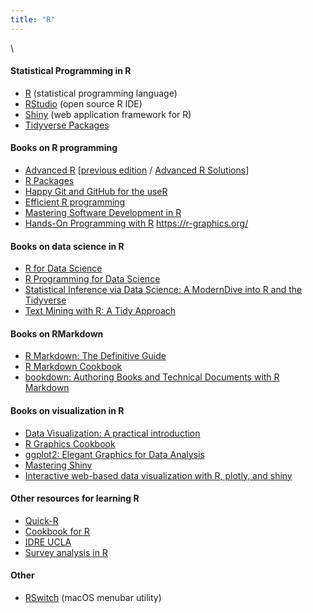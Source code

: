 ```yaml
---
title: "R"
---
```


\  

#### Statistical Programming in R

* [R](http://www.r-project.org) (statistical programming language)
* [RStudio](http://www.rstudio.com) (open source R IDE)
* [Shiny](http://shiny.rstudio.com/) (web application framework for R)
* [Tidyverse Packages](http://www.tidyverse.org/)

#### Books on R programming

* [Advanced R](https://adv-r.hadley.nz/) [[previous edition](http://adv-r.had.co.nz) / [Advanced R Solutions](https://bookdown.org/Tazinho/Advanced-R-Solutions/)] 
* [R Packages](https://r-pkgs.org/)
* [Happy Git and GitHub for the useR](https://happygitwithr.com/)
* [Efficient R programming](https://csgillespie.github.io/efficientR/)
* [Mastering Software Development in R](https://bookdown.org/rdpeng/RProgDA/)
* [Hands-On Programming with R](https://rstudio-education.github.io/hopr/)
https://r-graphics.org/

#### Books on data science in R

* [R for Data Science](http://r4ds.had.co.nz/)
* [R Programming for Data Science](https://bookdown.org/rdpeng/rprogdatascience/)
* [Statistical Inference via Data Science: A ModernDive into R and the Tidyverse](https://moderndive.com/)
* [Text Mining with R: A Tidy Approach](https://www.tidytextmining.com/)

#### Books on RMarkdown

* [R Markdown: The Definitive Guide](https://bookdown.org/yihui/rmarkdown/)
* [R Markdown Cookbook](https://bookdown.org/yihui/rmarkdown-cookbook/)
* [bookdown: Authoring Books and Technical Documents with R Markdown](https://bookdown.org/yihui/bookdown/)

#### Books on visualization in R

* [Data Visualization: A practical introduction](http://socviz.co/)
* [R Graphics Cookbook](https://r-graphics.org/)
* [ggplot2: Elegant Graphics for Data Analysis ](https://ggplot2-book.org/)
* [Mastering Shiny](https://mastering-shiny.org/)
* [Interactive web-based data visualization with R, plotly, and shiny](https://plotly-r.com/)

#### Other resources for learning R

* [Quick-R](http://www.statmethods.net/index.html)
* [Cookbook for R](http://www.cookbook-r.com/)
* [IDRE UCLA](http://stats.idre.ucla.edu/r/)
* [Survey analysis in R](http://r-survey.r-forge.r-project.org/survey/index.html)

#### Other 

* [RSwitch](https://rud.is/rswitch/) (macOS menubar utility)
